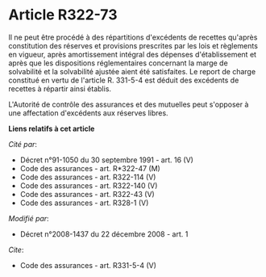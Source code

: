 # Article R322-73

Il ne peut être procédé à des répartitions d'excédents de recettes qu'après constitution des réserves et provisions
prescrites par les lois et règlements en vigueur, après amortissement intégral des dépenses d'établissement et après que les
dispositions réglementaires concernant la marge de solvabilité et la solvabilité ajustée aient été satisfaites. Le report de
charge constitué en vertu de l'article R. 331-5-4 est déduit des excédents de recettes à répartir ainsi établis.

L'Autorité de contrôle des assurances et des mutuelles peut s'opposer à une affectation d'excédents aux réserves libres.

**Liens relatifs à cet article**

_Cité par_:

  - Décret n°91-1050 du 30 septembre 1991 - art. 16 (V)
  - Code des assurances - art. R*322-47 (M)
  - Code des assurances - art. R322-114 (V)
  - Code des assurances - art. R322-140 (V)
  - Code des assurances - art. R322-43 (V)
  - Code des assurances - art. R328-1 (V)

_Modifié par_:

  - Décret n°2008-1437 du 22 décembre 2008 - art. 1

_Cite_:

  - Code des assurances - art. R331-5-4 (V)

